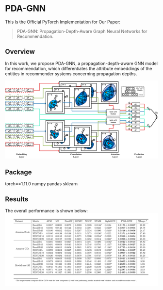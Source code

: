 # PDA-GNN
This Is the Official PyTorch Implementation for Our Paper:
>PDA-GNN: Propagation-Depth-Aware Graph Neural Networks for Recommendation.

## Overview
In this work, we propose PDA-GNN, a propagation-depth-aware GNN model for recommendation, which differentiates the attribute embeddings of the entities in recommender systems concerning propagation depths.

![Architecture](fig/architecture.png)

## Package
torch==1.11.0
numpy
pandas
sklearn

## Results

The overall performance is shown below:
![Overall Performance](fig/performance.png)
